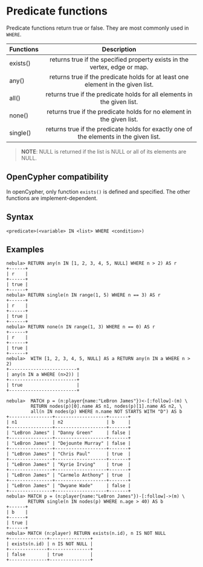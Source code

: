 # Predicate functions

Predicate functions return true or false. They are most commonly used in `WHERE`.

| Functions     | Description          |
|:-----    | :------------------: |
| exists() |  returns true if the specified property exists in the vertex, edge or map. |
| any() | returns true if the predicate holds for at least one element in the given list.  |
| all() | returns true if the predicate holds for all elements in the given list. |
| none() | returns true if the predicate holds for no element in the given list. |
| single() | returns true if the predicate holds for exactly one of the elements in the given list.  |

> **NOTE**: NULL is returned if the list is NULL or all of its elements are NULL.

## OpenCypher compatibility

In openCypher, only function `exists()` is defined and specified. The other functions are implement-dependent.

## Syntax

```ngql
<predicate>(<variable> IN <list> WHERE <condition>)
```

## Examples

```ngql
nebula> RETURN any(n IN [1, 2, 3, 4, 5, NULL] WHERE n > 2) AS r
+------+
| r    |
+------+
| true |
+------+
nebula> RETURN single(n IN range(1, 5) WHERE n == 3) AS r
+------+
| r    |
+------+
| true |
+------+
nebula> RETURN none(n IN range(1, 3) WHERE n == 0) AS r
+------+
| r    |
+------+
| true |
+------+
nebula>  WITH [1, 2, 3, 4, 5, NULL] AS a RETURN any(n IN a WHERE n > 2)
+-------------------------+
| any(n IN a WHERE (n>2)) |
+-------------------------+
| true                    |
+-------------------------+

nebula>  MATCH p = (n:player{name:"LeBron James"})<-[:follow]-(m) \
         RETURN nodes(p)[0].name AS n1, nodes(p)[1].name AS n2, \
         all(n IN nodes(p) WHERE n.name NOT STARTS WITH "D") AS b
+----------------+-------------------+-------+
| n1             | n2                | b     |
+----------------+-------------------+-------+
| "LeBron James" | "Danny Green"     | false |
+----------------+-------------------+-------+
| "LeBron James" | "Dejounte Murray" | false |
+----------------+-------------------+-------+
| "LeBron James" | "Chris Paul"      | true  |
+----------------+-------------------+-------+
| "LeBron James" | "Kyrie Irving"    | true  |
+----------------+-------------------+-------+
| "LeBron James" | "Carmelo Anthony" | true  |
+----------------+-------------------+-------+
| "LeBron James" | "Dwyane Wade"     | false |
+----------------+-------------------+-------+
nebula> MATCH p = (n:player{name:"LeBron James"})-[:follow]->(m) \
        RETURN single(n IN nodes(p) WHERE n.age > 40) AS b
+------+
| b    |
+------+
| true |
+------+
nebula> MATCH (n:player) RETURN exists(n.id), n IS NOT NULL
+--------------+---------------+
| exists(n.id) | n IS NOT NULL |
+--------------+---------------+
| false        | true          |
+--------------+---------------+
```
